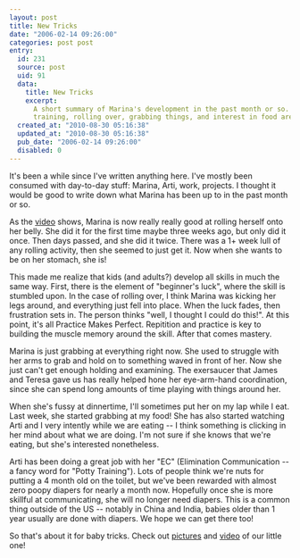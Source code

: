 ```yaml
---
layout: post
title: New Tricks
date: "2006-02-14 09:26:00"
categories: post post
entry:
  id: 231
  source: post
  uid: 91
  data:
    title: New Tricks
    excerpt:
      A short summary of Marina's development in the past month or so.  Potty
      training, rolling over, grabbing things, and interest in food are her new tricks.
  created_at: "2010-08-30 05:16:38"
  updated_at: "2010-08-30 05:16:38"
  pub_date: "2006-02-14 09:26:00"
  disabled: 0
---
```


It's been a while since I've written anything here. I've mostly been consumed with day-to-day stuff: Marina, Arti, work, projects. I thought it would be good to write down what Marina has been up to in the past month or so.

As the <a href='/video/'>video</a> shows, Marina is now really really good at rolling herself onto her belly. She did it for the first time maybe three weeks ago, but only did it once. Then days passed, and she did it twice. There was a 1+ week lull of any rolling activity, then she seemed to just get it. Now when she wants to be on her stomach, she is!

This made me realize that kids (and adults?) develop all skills in much the same way. First, there is the element of "beginner's luck", where the skill is stumbled upon. In the case of rolling over, I think Marina was kicking her legs around, and everything just fell into place. When the luck fades, then frustration sets in. The person thinks "well, I thought I could do this!". At this point, it's all Practice Makes Perfect. Repitition and practice is key to building the muscle memory around the skill. After that comes mastery.

Marina is just grabbing at everything right now. She used to struggle with her arms to grab and hold on to something waved in front of her. Now she just can't get enough holding and examining. The exersaucer that James and Teresa gave us has really helped hone her eye-arm-hand coordination, since she can spend long amounts of time playing with things around her.

When she's fussy at dinnertime, I'll sometimes put her on my lap while I eat. Last week, she started grabbing at my food! She has also started watching Arti and I very intently while we are eating -- I think something is clicking in her mind about what we are doing. I'm not sure if she knows that we're eating, but she's interested nonetheless.

Arti has been doing a great job with her "EC" (Elimination Communication -- a fancy word for "Potty Training"). Lots of people think we're nuts for putting a 4 month old on the toilet, but we've been rewarded with almost zero poopy diapers for nearly a month now. Hopefully once she is more skillful at communicating, she will no longer need diapers. This is a common thing outside of the US -- notably in China and India, babies older than 1 year usually are done with diapers. We hope we can get there too!

So that's about it for baby tricks. Check out <a href='/pictures/'>pictures</a> and <a href='/video/'>video</a> of our little one!
